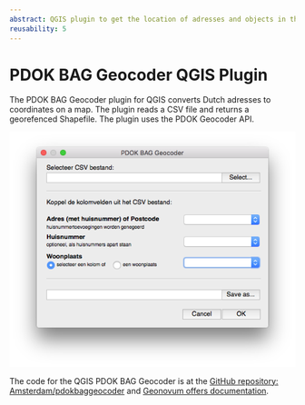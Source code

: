 ```yaml
---
abstract: QGIS plugin to get the location of adresses and objects in the Netherlands
reusability: 5
---
```


# PDOK BAG Geocoder QGIS Plugin

The PDOK BAG Geocoder plugin for QGIS converts Dutch adresses to coordinates on a map. The plugin reads a CSV file and returns a georefenced Shapefile. The plugin uses the PDOK Geocoder API.

![The flashy interface](../images/qgis-geocoder-screenshot.png)

The code for the QGIS PDOK BAG Geocoder is at the [GitHub repository: Amsterdam/pdokbaggeocoder](https://github.com/Lytrix/pdokbaggeocoder) and [Geonovum offers documentation](https://pdok-ngr.readthedocs.io/handleidingen.html?highlight=geocoder).